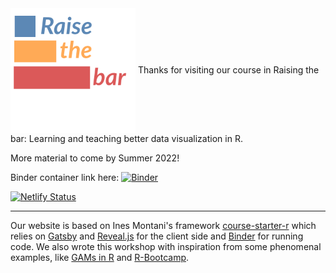 <img src="static/logo.svg" align="center" width="200px"/>
Thanks for visiting our course in Raising the bar: Learning and teaching better data visualization in R.

More material to come by Summer 2022!

Binder container link here: [![Binder](https://mybinder.org/badge_logo.svg)](https://mybinder.org/v2/gh/dbturner/raisethebar/binder)

[![Netlify Status](https://api.netlify.com/api/v1/badges/e57519ed-f248-4e14-903f-93552fc95452/deploy-status)](https://app.netlify.com/sites/raisethebar/deploys)

<hr>

Our website is based on Ines Montani's framework [course-starter-r](https://course-starter-r.netlify.app/) which relies on [Gatsby](http://gatsbyjs.org/) and [Reveal.js](https://revealjs.com) for the client side and [Binder](https://mybinder.org) for running code. We also wrote this workshop with inspiration from some phenomenal examples, like [GAMs in R](https://noamross.github.io/gams-in-r-course) and [R-Bootcamp](https://r-bootcamp.netlify.app/).
